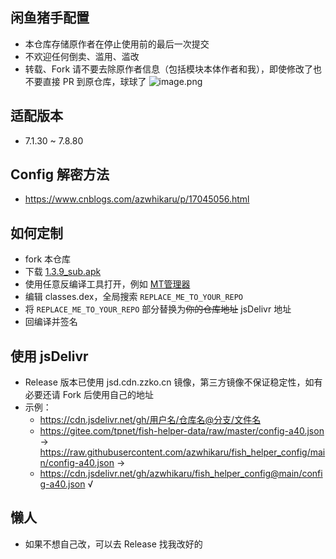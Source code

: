 ## 闲鱼猪手配置
- 本仓库存储原作者在停止使用前的最后一次提交
- 不欢迎任何倒卖、滥用、滥改
- 转载、Fork 请不要去除原作者信息（包括模块本体作者和我），即使修改了也不要直接 PR 到原仓库，球球了
![image.png](https://s2.loli.net/2023/04/18/63ayU8Tz2HvGs5V.png)

## 适配版本
- 7.1.30 ~ 7.8.80

## Config 解密方法

- https://www.cnblogs.com/azwhikaru/p/17045056.html

## 如何定制
- fork 本仓库
- 下载 [1.3.9_sub.apk](https://github.com/azwhikaru/fish_helper_config/blob/main/1.3.9_sub.apk)
- 使用任意反编译工具打开，例如 [MT管理器](https://www.coolapk.com/apk/21048)
- 编辑 classes.dex，全局搜索 `REPLACE_ME_TO_YOUR_REPO` 
- 将 `REPLACE_ME_TO_YOUR_REPO` 部分替换为~~你的仓库地址~~ jsDelivr 地址
- 回编译并签名

## 使用 jsDelivr
- Release 版本已使用 jsd.cdn.zzko.cn 镜像，第三方镜像不保证稳定性，如有必要还请 Fork 后使用自己的地址
- 示例：
  - https://cdn.jsdelivr.net/gh/用户名/仓库名@分支/文件名
  - https://gitee.com/tpnet/fish-helper-data/raw/master/config-a40.json -> https://raw.githubusercontent.com/azwhikaru/fish_helper_config/main/config-a40.json ->
  - https://cdn.jsdelivr.net/gh/azwhikaru/fish_helper_config@main/config-a40.json √

## 懒人
- 如果不想自己改，可以去 Release 找我改好的
